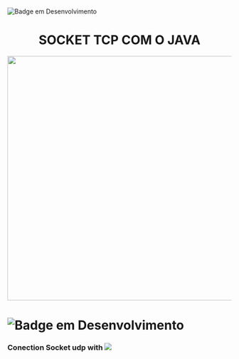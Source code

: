 # 

![Badge em Desenvolvimento](http://img.shields.io/static/v1?label=STATUS&message=DESENVOLVIDO&color=00875e&style=for-the-badge)
#  <div align="center"> SOCKET TCP COM O JAVA </div>



<div align="center">

 <img src="https://user-images.githubusercontent.com/71516100/204399776-1a0f36ae-c538-4c32-97c6-374d1e217e66.png" width="550px"/>
 
</div>



# ![Badge em Desenvolvimento](http://img.shields.io/static/v1?label=EXERCÍCIOS&message=%20DESENVOLVIDOS&color=8B008B&style=for-the-badge)


### Conection Socket udp with ![](https://img.shields.io/badge/java-ED8B00?style=for-the-badge&logo=java&logoColor=white)
